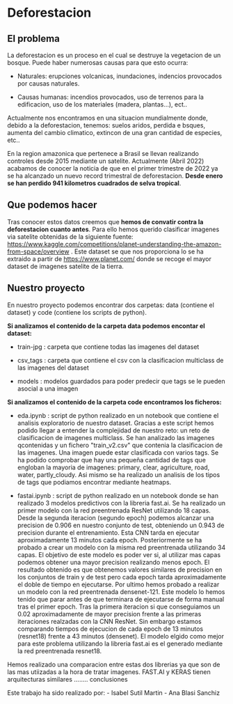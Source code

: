 # Deforestacion

## El problema

La deforestacion es un proceso en el cual se destruye la vegetacion de un bosque. Puede haber numerosas causas para que esto ocurra:

- Naturales: erupciones volcanicas, inundaciones, indencios provocados por causas naturales.

- Causas humanas: incendios provocados, uso de terrenos para la edificacion, uso de los materiales (madera, plantas...), ect..


Actualmente nos encontramos en una situacion mundialmente donde, debido a la deforestacion, tenemos: suelos aridos, perdida e bsques, aumenta del cambio climatico, extincon de una gran cantidad de especies, etc..


En la region amazonica que pertenece a Brasil se llevan realizando controles desde 2015 mediante un satelite. Actualmente (Abril 2022) acabamos de conocer la noticia de que en el primer trimestre de 2022 ya se ha alcanzado un nuevo record trimestral de deforestacion. **Desde enero se han perdido 941 kilometros cuadrados de selva tropical**. 

## Que podemos hacer

Tras conocer estos datos creemos que **hemos de convatir contra la deforestacion cuanto antes**. Para ello hemos querido clasificar imagenes via satelite obtenidas de la siguiente fuente: https://www.kaggle.com/competitions/planet-understanding-the-amazon-from-space/overview . Este dataset se que nos proporciona lo se ha extraido a partir de  https://www.planet.com/ donde se recoge el mayor dataset de imagenes satelite de la tierra.

## Nuestro proyecto

En nuestro proyecto podemos encontrar dos carpetas: data (contiene el dataset) y code (contiene los scripts de python).

**Si analizamos el contenido de la carpeta data podemos encontar el dataset:**

- train-jpg : carpeta que contiene todas las imagenes del dataset

- csv_tags : carpeta que contiene el csv con la clasificacion multiclass de las imagenes del dataset

- models : modelos guardados para poder predecir que tags se le pueden asocial a una imagen



**Si analizamos el contenido de la carpeta code encontramos los ficheros:**

- eda.ipynb : script de python realizado en un notebook que contiene el analisis exploratorio de nuestro dataset. Gracias a este script hemos podido llegar a entender la complejidad de nuestro reto: un reto de clasificacion de imagenes multiclass. Se han analizado las imagenes qcontenidas y un fichero "train_v2.csv" que contenia la clasificacion de las imagenes. Una imagen puede estar clasificada con varios tags. Se ha podido comprobar que hay una pequeña cantidad de tags que engloban la mayoria de imagenes: primary, clear, agriculture, road, water, partly_cloudy. Asi mismo se ha realizado un analisis de los tipos de tags que podiamos encontrar mediante heatmaps.

- fastai.ipynb : script de python realizado en un notebook donde se han realizado 3 modelos predictivos con la libreria fast.ai. Se ha realizado un primer modelo con la red preentrenada ResNet utilizando 18 capas. Desde la segunda iteracion (segundo epoch) podemos alcanzar una precision de 0.906 en nuestro conjunto de test, obteniendo un 0.943 de precision durante el entrenamiento. Esta CNN tarda en ejecutar aproximadamente 13 minutos cada epoch. Posteriormente se ha probado a crear un modelo con la misma red preentrenada utilizando 34 capas. El objetivo de este modelo es poder ver si, al utilizar mas capas podemos obtener una mayor precision realizando menos epoch. El resultado obtenido es que obtenemos valores similares de precision en los conjuntos de train y de test pero cada epoch tarda aproximadamente el doble de tiempo en ejecutarse. Por ultimo hemos probado a realizar un modelo con la red preentrenada densenet-121. Este modelo lo hemos tenido que parar antes de que terminara de ejecutarse de forma manual tras el primer epoch. Tras la primera iteracion si que conseguiamos un 0.02 aproximadamente de mayor precision frente a las primeras iteraciones realzadas con la CNN ResNet. Sin embargo estamos comparando tiempos de ejecucion de cada epoch de 13 minutos (resnet18) frente a 43 minutos (densenet). El modelo elgido como mejor para este problema utilizando la libreria fast.ai es el generado mediante la red preentrenada resnet18.


Hemos realizado una comparacion entre estas dos librerias ya que son de las mas utiizadas a la hora de tratar imagenes. FAST.AI y KERAS tienen arquitecturas similares ........ conclusiones



Este trabajo ha sido realizado por:
    - Isabel Sutil Martin
    - Ana Blasi Sanchiz